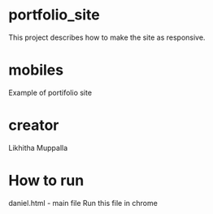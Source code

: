 # portfolio_site
This project describes how to make the site as responsive.
# mobiles
Example of portifolio site
# creator
Likhitha Muppalla
# How to run
daniel.html - main file
Run this file in chrome

